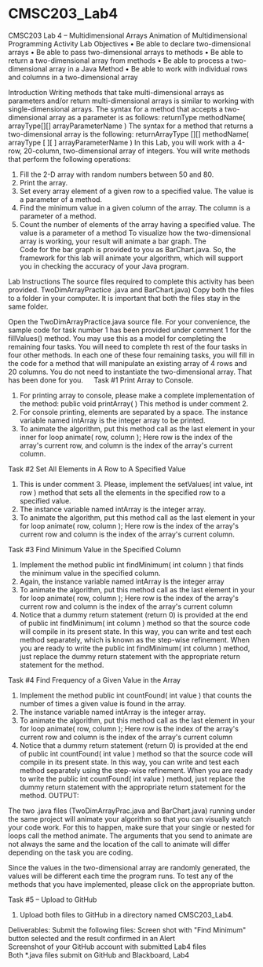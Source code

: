 # CMSC203_Lab4
CMSC203 Lab 4 – Multidimensional Arrays Animation of Multidimensional Programming Activity
Lab Objectives
•	Be able to declare two-dimensional arrays
•	Be able to pass two-dimensional arrays to methods
•	Be able to return a two-dimensional array from methods
•	Be able to process a two-dimensional array in a Java Method
•	Be able to work with individual rows and columns in a two-dimensional array 

Introduction
Writing methods that take multi-dimensional arrays as parameters and/or return multi-dimensional arrays is similar to working with single-dimensional arrays. 
 The syntax for a method that accepts a two-dimensional array as a parameter is as follows:
returnType methodName( arrayType[][] arrayParameterName )
The syntax for a method that returns a two-dimensional array is the following:
returnArrayType [][] methodName( arrayType [ ][ ] arrayParameterName )
In this Lab, you will work with a 4-row, 20-column, two-dimensional array of integers. You will write methods that perform the following operations:
1.	Fill the 2-D array with random numbers between 50 and 80.
2.	Print the array.
3.	Set every array element of a given row to a specified value. The value is a parameter of a method.
4.	Find the minimum value in a given column of the array. The column is a parameter of a method.
5.	Count the number of elements of the array having a specified value. The value is a parameter of a method
To visualize how the two-dimensional array is working, your result will animate a bar graph. The  
Code for the bar graph is provided to you as BarChart.java. So, the framework for this lab will animate your algorithm, which will support you in checking the accuracy of your Java program. 

Lab Instructions
The source files required to complete this activity has been provided. TwoDimArrayPractice
.java and BarChart.java) Copy both the files to a folder in your computer. It is important that both the files stay in the same folder.

Open the TwoDimArrayPractice.java source file. For your convenience, the sample code for task number 1 has been provided under comment 1 for the fillValues() method. You may use this as a model for completing the remaining four tasks. You will need to complete th rest of the four tasks in four other methods. In each one of these four remaining tasks, you will fill in the code for a method that will manipulate an existing array of 4 rows and 20 columns. You do not need to instantiate the two-dimensional array. That has been done for you. 
  
Task #1 Print Array to Console.
1.	For printing array to console, please make a complete implementation of the method:
public void printArray( )
This method is under comment 2.
2.	For console printing, elements are separated by a space. The instance variable named intArray is the integer array to be printed.
3.	To animate the algorithm, put this method call as the last element in your inner for loop
animate( row, column );
Here row is the index of the array's current row, and column is the index of the array's current column.

Task #2 Set All Elements in A Row to A Specified Value
1.	This is under comment 3. Please, implement the setValues( int value, int row ) method that sets all the elements in the specified row to a specified value.
2.	The instance variable named intArray is the integer array.
3.	To animate the algorithm, put this method call as the last element in your for loop
 animate( row, column );
Here row is the index of the array's current row and column is the index of the array's current column.

Task #3 Find Minimum Value in the Specified Column
1.	Implement the method public int findMinimum( int column ) that finds the minimum value in the specified column.
2.	Again, the instance variable named intArray is the integer array
3.	To animate the algorithm, put this method call as the last element in your for loop
 animate( row, column );
 Here row is the index of the array's current row and column is the index of the array's current column
4.	Notice that a dummy return statement (return 0) is provided at the end of public int findMinimum( int column ) method so that the source code will compile in its present state. In this way, you can write and test each method separately, which is known as the step-wise refinement. When you are ready to write the public int findMinimum( int column ) method, just replace the dummy return statement with the appropriate return statement for the method.

Task #4 Find Frequency of a Given Value in the Array
1.	Implement the method public int countFound( int value ) that counts the number of times a given value is found in the array.
2.	The instance variable named intArray is the integer array.
3.	To animate the algorithm, put this method call as the last element in your for loop
 animate( row, column );
 Here row is the index of the array's current row and column is the index of the array's current column
4.	Notice that a dummy return statement (return 0) is provided at the end of public int countFound( int value ) method so that the source code will compile in its present state. In this way, you can write and test each method separately using the step-wise refinement. When you are ready to write the public int countFound( int value ) method, just replace the dummy return statement with the appropriate return statement for the method.
OUTPUT:

The two .java files (TwoDimArrayPrac.java and BarChart.java) running under the same project will animate your algorithm so that you can visually watch your code work. For this to happen, make sure that your single or nested for loops call the method animate. The arguments that you send to animate are not always the same and the location of the call to animate will differ depending on the task you are coding. 

Since the values in the two-dimensional array are randomly generated, the values will be different each time the program runs. To test any of the methods that you have implemented, please click on the appropriate button.

Task #5 – Upload to GitHub
1.	Upload both files to GitHub in a directory named CMSC203_Lab4.

Deliverables:
Submit the following files:
Screen shot with "Find Minimum" button selected and	the result confirmed in an Alert	
Screenshot of your GitHub account with submitted Lab4 files			
Both *.java files submit on GitHub and Blackboard, Lab4		

